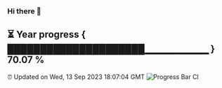 ### Hi there 👋
⏳ Year progress { █████████████████████▁▁▁▁▁▁▁▁▁ } 70.07 %
---
⏰ Updated on Wed, 13 Sep 2023 18:07:04 GMT
![Progress Bar CI](https://github.com/Moyi321/Moyi321/workflows/Progress%20Bar%20CI/badge.svg)

